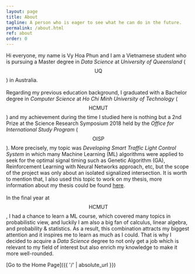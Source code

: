```yaml
---
layout: page
title: About
tagline: A person who is eager to see what he can do in the future.
permalink: /about.html
ref: about
order: 0
---
```


Hi everyone, my name is Vy Hoa Phun and I am a Vietnamese student who is pursuing a Master degree in _Data Science_ at _University of Queensland_  ($$\text{UQ}$$) in Australia. <br><br>
Regarding my previous education background, I graduated with a Bachelor degree in _Computer Science_ at _Ho Chi Minh University of Technology_ ($$\text{HCMUT}$$) and my achievement during the time I studied here is nothing but a 2nd Prize at the Science Research Symposium 2018 held by the _Office for International Study Program_ ($$\text{OISP}$$). More precisely, my topic was _Developing Smart Traffic Light Control System_ in which many Machine Learning (ML) algorithms were applied to seek for the optimal signal timing such as Genetic Algorithm (GA), Reinforcement Learning with Neural Networks approach, etc, but the scope of the project was only about an isolated signalized intersection. It is worth to mention that, I also used this topic to work on my thesis, more information about my thesis could be found <a href="https://1drv.ms/b/s!AvsQDHFCYluCiAdjh65qNtTAMpOE?e=06IPWB"> here</a>.<br><br>
In the final year at $$\text{HCMUT}$$, I had a chance to learn a ML course, which covered many topics in probabilistic view, and luckily I am also a big fan of calculus, linear algebra, and probability & statistics. As a result, this combination attracts my biggest attention and it inspires me to learn as much as I could. That is why I decided to acquire a _Data Science_ degree to not only get a job which is relevant to my field of interest but also enrich my knowledge to make it more well-rounded.

[Go to the Home Page]({{ '/' | absolute_url }})
